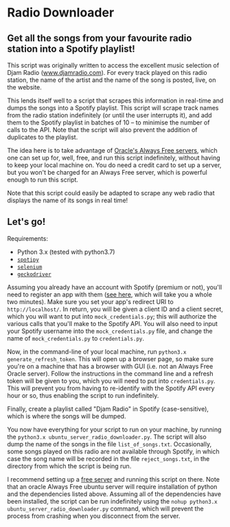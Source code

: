 # Radio Downloader
## Get all the songs from your favourite radio station into a Spotify playlist!

This script was originally written to access the excellent music selection of Djam Radio (www.djamradio.com). For every track played on this radio station, the name of the artist and the name of the song is posted, live, on the website.

This lends itself well to a script that scrapes this information in real-time and dumps the songs into a Spotify playlist. This script will scrape track names from the radio station indefinitely (or until the user interrupts it), and add them to the Spotify playlist in batches of 10 – to minimise the number of calls to the API. Note that the script will also prevent the addition of duplicates to the playlist.

The idea here is to take advantage of [Oracle's Always Free servers](https://www.oracle.com/cloud/free/#always-free), which one can set up for, well, free, and run this script indefinitely, without having to keep your local machine on. You do need a credit card to set up a server, but you won't be charged for an Always Free server, which is powerful enough to run this script.

Note that this script could easily be adapted to scrape any web radio that displays the name of its songs in real time! 

## Let's go! 

Requirements: 
* Python 3.x (tested with python3.7)
* [`spotipy`](https://spotipy.readthedocs.io/en/2.9.0/)
* [`selenium`](https://pypi.org/project/selenium/)
* [`geckodriver`](https://github.com/mozilla/geckodriver/releases)

Assuming you already have an account with Spotify (premium or not), you'll need to register an app with them ([see here](https://developer.spotify.com/dashboard/applications), which will take you a whole two minutes). Make sure you set your app's redirect URI to `http://localhost/`. In return, you will be given a client ID and a client secret, which you will want to put into `mock_credentials.py`; this will authorize the various calls that you'll make to the Spotify API. You will also need to input your Spotify username into the `mock_credentials.py` file, and change the name of `mock_credentials.py` to `credentials.py`.

Now, in the command-line of your local machine, run `python3.x generate_refresh_token`. This will open up a browser page, so make sure you're on a machine that has a browser with GUI (i.e. not an Always Free Oracle server). Follow the instructions in the command line and a refresh token will be given to you, which you will need to put into `credentials.py`. This will prevent you from having to re-identify with the Spotify API every hour or so, thus enabling the script to run indefinitely.

Finally, create a playlist called "Djam Radio" in Spotify (case-sensitive), which is where the songs will be dumped.

You now have everything for your script to run on your machine, by running the `python3.x ubuntu_server_radio_downloader.py`. The script will also dump the name of the songs in the file `list_of_songs.txt`. Occasionally, some songs played on this radio are not available through Spotify, in which case the song name will be recorded in the file `reject_songs.txt`, in the directory from which the script is being run.

I recommend setting up a [free server](https://www.oracle.com/cloud/free/#always-free) and running this script on there. Note that an oracle Always Free ubuntu server will require installation of python and the dependencies listed above. Assuming all of the dependencies have been installed, the script can be run indefinitely using the `nohup python3.x ubuntu_server_radio_downloader.py` command, which will prevent the process from crashing when you disconnect from the server.





